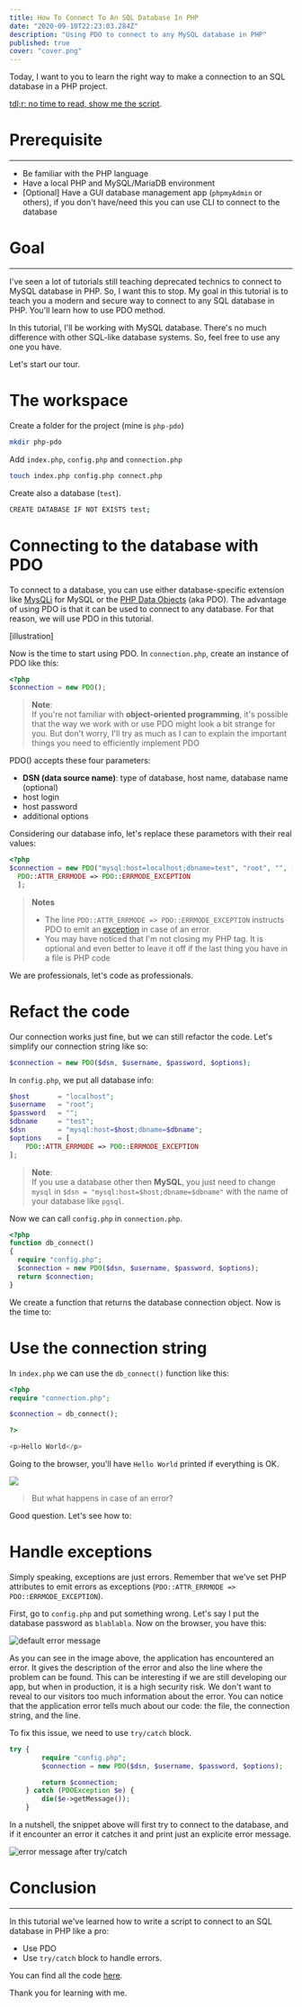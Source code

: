 ```yaml
---
title: How To Connect To An SQL Database In PHP
date: "2020-09-10T22:23:03.284Z"
description: "Using PDO to connect to any MySQL database in PHP"
published: true
cover: "cover.png"
---
```


Today, I want to you to learn the right way to make a connection to an SQL database in a PHP project.

[tdl;r: no time to read, show me the script](https://github.com/Bam92/php-pdo).

# Prerequisite

---

- Be familiar with the PHP language
- Have a local PHP and MySQL/MariaDB environment
- [Optional] Have a GUI database management app (`phpmyAdmin` or others), if you don't have/need this you can use CLI to connect to the database

# Goal

---

I've seen a lot of tutorials still teaching deprecated technics to connect to MySQL database in PHP. So, I want this to stop. My goal in this tutorial is to teach you a modern and secure way to connect to any SQL database in PHP. You'll learn how to use PDO method.

In this tutorial, I'll be working with MySQL database. There's no much difference with other SQL-like database systems. So, feel free to use any one you have.

Let's start our tour.

# The workspace

Create a folder for the project (mine is `php-pdo`)

```sh
mkdir php-pdo
```

Add `index.php`, `config.php` and `connection.php`

```sh
touch index.php config.php connect.php
```

Create also a database (`test`).

```sh
CREATE DATABASE IF NOT EXISTS test;
```

# Connecting to the database with PDO

To connect to a database, you can use either database-specific extension like [MysQLi](https://www.php.net/manual/en/mysqli.overview.php) for MySQL or the [PHP Data Objects](https://www.php.net/manual/en/book.pdo.php) (aka PDO). The advantage of using PDO is that it can be used to connect to any database. For that reason, we will use PDO in this tutorial.

[illustration]

Now is the time to start using PDO. In `connection.php`, create an instance of PDO like this:

```php
<?php
$connection = new PDO();
```

> **Note**: <br>
> If you're not familiar with **object-oriented programming**, it's possible that the way we work with or use PDO might look a bit strange for you. But don't worry, I'll try as much as I can to explain the important things you need to efficiently implement PDO

PDO() accepts these four parameters:

- **DSN (data source name)**: type of database, host name, database name (optional)
- host login
- host password
- additional options

Considering our database info, let's replace these parametors with their real values:

```php
<?php
$connection = new PDO("mysql:host=localhost;dbname=test", "root", "", [
  PDO::ATTR_ERRMODE => PDO::ERRMODE_EXCEPTION
  ];
```

> **Notes**<br>
>
> - The line `PDO::ATTR_ERRMODE => PDO::ERRMODE_EXCEPTION` instructs PDO to emit an [exception](https://www.php.net/manual/en/class.pdoexception.php) in case of an error.
> - You may have noticed that I'm not closing my PHP tag. It is optional and even better to leave it off if the last thing you have in a file is PHP code

We are professionals, let's code as professionals.

# Refact the code

Our connection works just fine, but we can still refactor the code. Let's simplify our connection string like so:

```php
$connection = new PDO($dsn, $username, $password, $options);
```

In `config.php`, we put all database info:

```php
$host       = "localhost";
$username   = "root";
$password   = "";
$dbname     = "test";
$dsn        = "mysql:host=$host;dbname=$dbname";
$options    = [
    PDO::ATTR_ERRMODE => PDO::ERRMODE_EXCEPTION
];
```

> **Note**:<br>
> If you use a database other then **MySQL**, you just need to change `mysql` in `$dsn = "mysql:host=$host;dbname=$dbname"` with the name of your database like `pgsql`.

Now we can call `config.php` in `connection.php`.

```php
<?php
function db_connect()
{
  require "config.php";
  $connection = new PDO($dsn, $username, $password, $options);
  return $connection;
}
```

We create a function that returns the database connection object. Now is the time to:

# Use the connection string

In `index.php` we can use the `db_connect()` function like this:

```php
<?php
require "connection.php";

$connection = db_connect();

?>

<p>Hello World</p>
```

Going to the browser, you'll have `Hello World` printed if everything is OK.

![](hello-world.png)

> But what happens in case of an error?

Good question. Let's see how to:

# Handle exceptions

Simply speaking, exceptions are just errors. Remember that we've set PHP attributes to emit errors as exceptions (`PDO::ATTR_ERRMODE => PDO::ERRMODE_EXCEPTION`).

First, go to `config.php` and put something wrong. Let's say I put the database password as `blablabla`. Now on the browser, you have this:

![default error message](error-not-catched.png)

As you can see in the image above, the application has encountered an error. It gives the description of the error and also the line where the problem can be found. This can be interesting if we are still developing our app, but when in production, it is a high security risk. We don't want to reveal to our visitors too much information about the error. You can notice that the application error tells much about our code: the file, the connection string, and the line.

To fix this issue, we need to use `try/catch` block.

```php
try {
        require "config.php";
        $connection = new PDO($dsn, $username, $password, $options);

        return $connection;
    } catch (PDOException $e) {
        die($e->getMessage());
    }
```

In a nutshell, the snippet above will first try to connect to the database, and if it encounter an error it catches it and print just an explicite error message.

![error message after try/catch](try-catch.png)

# Conclusion

---

In this tutorial we've learned how to write a script to connect to an SQL database in PHP like a pro:

- Use PDO
- Use `try/catch` block to handle errors.

You can find all the code [here](https://github.com/Bam92/php-pdo).

Thank you for learning with me.
